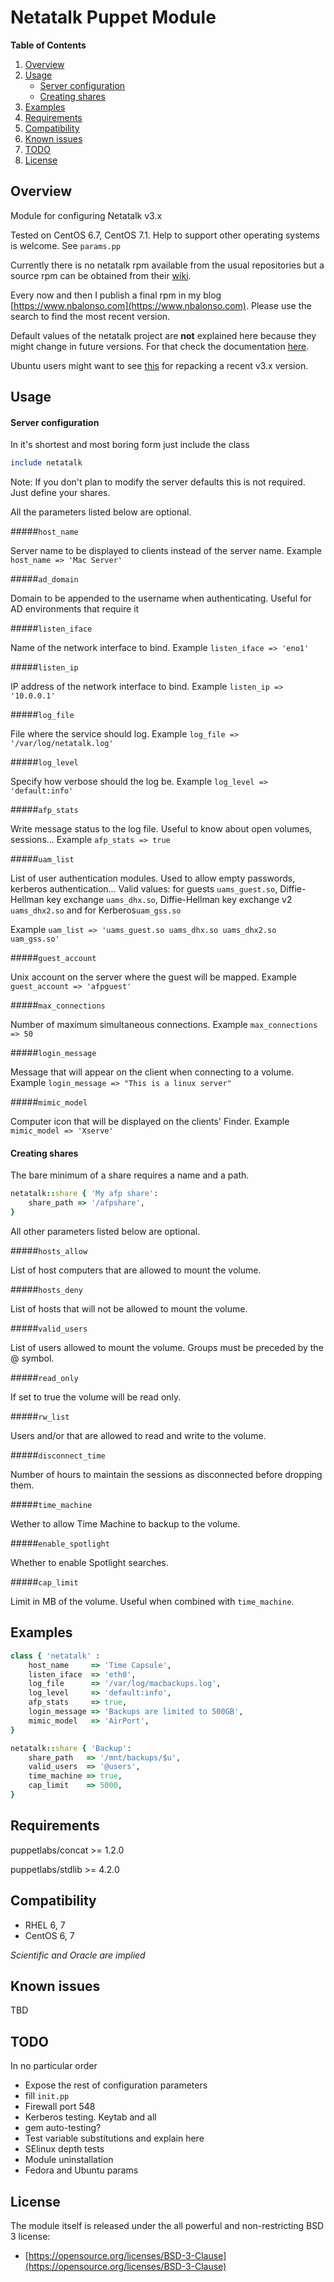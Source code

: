 # Netatalk Puppet Module


**Table of Contents**

1. [Overview](#overview)
2. [Usage](#usage)
    * [Server configuration](#server-configuration)
    * [Creating shares](#creating-shares)
3. [Examples](#examples)
4. [Requirements](#requirements)
5. [Compatibility](#compatibility)
6. [Known issues](#known-issues)
7. [TODO](#todo)
8. [License](#license)

## Overview
Module for configuring Netatalk v3.x

Tested on CentOS 6.7, CentOS 7.1. Help to support other operating systems is welcome. See `params.pp`

Currently there is no netatalk rpm available from the usual repositories but a source rpm can be obtained from their [wiki](http://netatalk.sourceforge.net/).

Every now and then I publish a final rpm in my blog [https://www.nbalonso.com](https://www.nbalonso.com). Please use the search to find the most recent version.

Default values of the netatalk project are __not__ explained here because they might change in future versions. For that check the documentation [here](http://netatalk.sourceforge.net/3.1/htmldocs/).

Ubuntu users might want to see [this](http://netatalk.sourceforge.net/wiki/index.php/Install_Netatalk_3.1.7_on_Ubuntu_14.10_Utopic) for repacking a recent v3.x version.

## Usage

#### Server configuration
In it's shortest and most boring form just include the class

```ruby
include netatalk
```

Note: If you don't plan to modify the server defaults this is not required. Just define your shares.

All the parameters listed below are optional.

#####`host_name`

Server name to be displayed to clients instead of the server name. Example `host_name => 'Mac Server'`

#####`ad_domain`

Domain to be appended to the username when authenticating. Useful for AD environments that require it

#####`listen_iface`

Name of the network interface to bind. Example `listen_iface => 'eno1'`

#####`listen_ip`

IP address of the network interface to bind. Example `listen_ip => '10.0.0.1'`

#####`log_file`

File where the service should log. Example `log_file => '/var/log/netatalk.log'`

#####`log_level`

Specify how verbose should the log be. Example `log_level => 'default:info'`

#####`afp_stats`

Write message status to the log file. Useful to know about open volumes, sessions... Example `afp_stats => true`

#####`uam_list`

List of user authentication modules. Used to allow empty passwords, kerberos authentication...
Valid values: for guests `uams_guest.so`, Diffie-Hellman key exchange `uams_dhx.so`, Diffie-Hellman key exchange v2 `uams_dhx2.so` and for Kerberos`uam_gss.so`

Example `uam_list => 'uams_guest.so uams_dhx.so uams_dhx2.so uam_gss.so'`

#####`guest_account`

Unix account on the server where the guest will be mapped. Example `guest_account => 'afpguest'`

#####`max_connections`

Number of maximum simultaneous connections. Example `max_connections => 50`

#####`login_message`

Message that will appear on the client when connecting to a volume. Example `login_message => "This is a linux server"`

#####`mimic_model`

Computer icon that will be displayed on the clients' Finder. Example `mimic_model => 'Xserve'`

#### Creating shares
The bare minimum of a share requires a name and a path.
```ruby
netatalk::share { 'My afp share':
    share_path => '/afpshare',
}
```

All other parameters listed below are optional.

#####`hosts_allow`

List of host computers that are allowed to mount the volume.

#####`hosts_deny`

List of hosts that will not be allowed to mount the volume.

#####`valid_users`

List of users allowed to mount the volume. Groups must be preceded by the @ symbol.

#####`read_only`

If set to true the volume will be read only.

#####`rw_list`

Users and/or that are allowed to read and write to the volume.

#####`disconnect_time`

Number of hours to maintain the sessions as disconnected before dropping them.

#####`time_machine`

Wether to allow Time Machine to backup to the volume.

#####`enable_spotlight`

Whether to enable Spotlight searches.

#####`cap_limit`

Limit in MB of the volume. Useful when combined with `time_machine`.

## Examples

```ruby
class { 'netatalk' :
    host_name     => 'Time Capsule',
    listen_iface  => 'eth0',
    log_file      => '/var/log/macbackups.log',
    log_level     => 'default:info',
    afp_stats     => true,
    login_message => 'Backups are limited to 500GB',
    mimic_model   => 'AirPort',
}

netatalk::share { 'Backup':
    share_path   => '/mnt/backups/$u',
    valid_users  => '@users',
    time_machine => true,
    cap_limit    => 5000,
}
```

## Requirements

puppetlabs/concat >= 1.2.0

puppetlabs/stdlib >= 4.2.0

## Compatibility

  * RHEL 6, 7
  * CentOS 6, 7

*Scientific and Oracle are implied*

## Known issues

TBD

## TODO

In no particular order

  * Expose the rest of configuration parameters
  * fill `init.pp`
  * Firewall port 548
  * Kerberos testing. Keytab and all
  * gem auto-testing?
  * Test variable substitutions and explain here
  * SElinux depth tests
  * Module uninstallation
  * Fedora and Ubuntu params

## License

The module itself is released under the all powerful and non-restricting BSD 3 license:

* [https://opensource.org/licenses/BSD-3-Clause](https://opensource.org/licenses/BSD-3-Clause)
